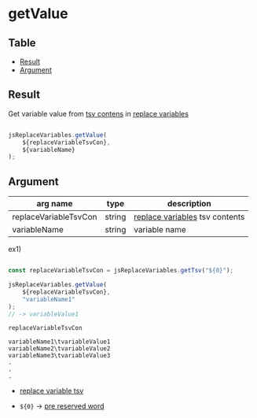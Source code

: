 # getValue

Table
-----------------

* [Result](#result)
* [Argument](#argument)


## Result

Get variable value from [tsv contens](https://github.com/puutaro/CommandClick/blob/master/md/developer/FileApis.md#replace_variables_table) in [replace variables](https://github.com/puutaro/CommandClick/blob/master/md/developer/set_replace_variables.md) 



```js.js

jsReplaceVariables.getValue(
	${replaceVariableTsvCon},
	${variableName}
);      
```

## Argument

| arg name | type | description |
| -------- | -------- | -------- |
| replaceVariableTsvCon | string | [replace variables](https://github.com/puutaro/CommandClick/blob/master/md/developer/set_replace_variables.md) tsv contents |
| variableName | string | variable name | 

ex1)

```js.js

const replaceVariableTsvCon = jsReplaceVariables.getTsv("${0}");

jsReplaceVariables.getValue(
	${replaceVariableTsvCon},
	"variableName1"
);
// -> variableValue1
```

`replaceVariableTsvCon`

```
variableName1\tvariableValue1
variableName2\tvariableValue2
variableName3\tvariableValue3
.
.
.
```
- [replace variable tsv](https://github.com/puutaro/CommandClick/blob/master/md/developer/FileApis.md#replace_variables_table)

- `${0}` -> [pre reserved word](https://github.com/puutaro/CommandClick/blob/master/md/developer/js_pre_reserved_word.md)

